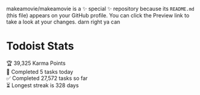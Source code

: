makeamovie/makeamovie is a ✨ special ✨ repository because its `README.md` (this file) appears on your GitHub profile.
You can click the Preview link to take a look at your changes. darn right ya can

# Todoist Stats

<!-- TODO-IST:START -->
🏆  39,325 Karma Points           
🌸  Completed 5 tasks today           
✅  Completed 27,572 tasks so far           
⏳  Longest streak is 328 days
<!-- TODO-IST:END -->